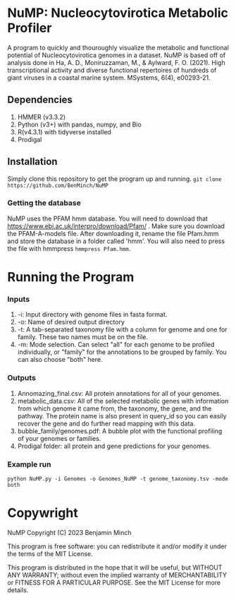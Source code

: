 # NuMP: Nucleocytovirotica Metabolic Profiler
A program to quickly and thouroughly visualize the metabolic and functional potential of Nucleocytovirotica genomes in a dataset. NuMP is based off of analysis done in Ha, A. D., Moniruzzaman, M., & Aylward, F. O. (2021). High transcriptional activity and diverse functional repertoires of hundreds of giant viruses in a coastal marine system. MSystems, 6(4), e00293-21.

## Dependencies
1. HMMER (v3.3.2)
2. Python (v3+) with pandas, numpy, and Bio
3. R(v4.3.1) with tidyverse installed
4. Prodigal

## Installation

Simply clone this repository to get the program up and running.
`git clone https://github.com/BenMinch/NuMP` 

### Getting the database
NuMP uses the PFAM hmm database. You will need to download that https://www.ebi.ac.uk/interpro/download/Pfam/ . Make sure you download the PFAM-A-models file. After downloading it, rename the file Pfam.hmm and store the database in a folder called 'hmm'. You will also need to press the file with hmmpress `hmmpress Pfam.hmm`. 

# Running the Program

### Inputs
1. -i: Input directory with genome files in fasta format.
2. -o: Name of desired output directory
3. -t: A tab-separated taxonomy file with a column for genome and one for family. These two names must be on the file.
4. -m: Mode selection. Can select "all" for each genome to be profiled individually, or "family" for the annotations to be grouped by family. You can also choose "both" here.

### Outputs
1. Annomazing_final.csv: All protein annotations for all of your genomes.
2. metabolic_data.csv: All of the selected metabolic genes with information from which genome it came from, the taxonomy, the gene, and the pathway. The protein name is also present in query_id so you can easily recover the gene and do further read mapping with this data.
3. bubble_family/genomes.pdf: A bubble plot with the functional profiling of your genomes or families.
4. Prodigal folder: all protein and gene predictions for your genomes.

### Example run

`python NuMP.py -i Genomes -o Genomes_NuMP -t genome_taxonomy.tsv -mode both`

# Copywright
NuMP Copyright (C) 2023 Benjamin Minch

This program is free software: you can redistribute it and/or modify it under the terms of the MIT License.

This program is distributed in the hope that it will be useful, but WITHOUT ANY WARRANTY; without even the implied warranty of MERCHANTABILITY or FITNESS FOR A PARTICULAR PURPOSE. See the MIT License for more details.
